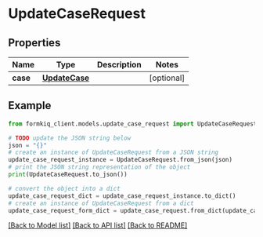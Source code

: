 # UpdateCaseRequest


## Properties

Name | Type | Description | Notes
------------ | ------------- | ------------- | -------------
**case** | [**UpdateCase**](UpdateCase.md) |  | [optional] 

## Example

```python
from formkiq_client.models.update_case_request import UpdateCaseRequest

# TODO update the JSON string below
json = "{}"
# create an instance of UpdateCaseRequest from a JSON string
update_case_request_instance = UpdateCaseRequest.from_json(json)
# print the JSON string representation of the object
print(UpdateCaseRequest.to_json())

# convert the object into a dict
update_case_request_dict = update_case_request_instance.to_dict()
# create an instance of UpdateCaseRequest from a dict
update_case_request_form_dict = update_case_request.from_dict(update_case_request_dict)
```
[[Back to Model list]](../README.md#documentation-for-models) [[Back to API list]](../README.md#documentation-for-api-endpoints) [[Back to README]](../README.md)



